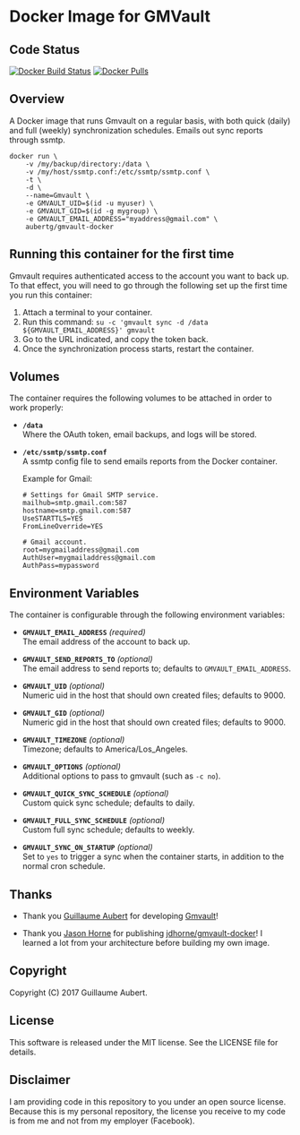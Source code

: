 Docker Image for GMVault
========================


Code Status
-----------

[![Docker Build Status](https://img.shields.io/docker/build/aubertg/gmvault-docker.svg)](https://hub.docker.com/r/aubertg/gmvault-docker/builds/)
[![Docker Pulls](https://img.shields.io/docker/pulls/aubertg/gmvault-docker.svg)](https://hub.docker.com/r/aubertg/gmvault-docker/)


Overview
--------

A Docker image that runs Gmvault on a regular basis, with both quick (daily) and
full (weekly) synchronization schedules. Emails out sync reports through ssmtp.

```
docker run \
	-v /my/backup/directory:/data \
	-v /my/host/ssmtp.conf:/etc/ssmtp/ssmtp.conf \
	-t \
	-d \
	--name=Gmvault \
	-e GMVAULT_UID=$(id -u myuser) \
	-e GMVAULT_GID=$(id -g mygroup) \
	-e GMVAULT_EMAIL_ADDRESS="myaddress@gmail.com" \
	aubertg/gmvault-docker
```


Running this container for the first time
-----------------------------------------

Gmvault requires authenticated access to the account you want to back up. To
that effect, you will need to go through the following set up the first time
you run this container:

1. Attach a terminal to your container.
2. Run this command: `su -c 'gmvault sync -d /data ${GMVAULT_EMAIL_ADDRESS}' gmvault`
3. Go to the URL indicated, and copy the token back.
4. Once the synchronization process starts, restart the container.


Volumes
-------

The container requires the following volumes to be attached in order to work
properly:

* **`/data`**  
	Where the OAuth token, email backups, and logs will be stored.

* **`/etc/ssmtp/ssmtp.conf`**  
	A ssmtp config file to send emails reports from the Docker container.

	Example for Gmail:
	```
	# Settings for Gmail SMTP service.
	mailhub=smtp.gmail.com:587
	hostname=smtp.gmail.com:587
	UseSTARTTLS=YES
	FromLineOverride=YES

	# Gmail account.
	root=mygmailaddress@gmail.com
	AuthUser=mygmailaddress@gmail.com
	AuthPass=mypassword
	```


Environment Variables
---------------------

The container is configurable through the following environment variables:

* **`GMVAULT_EMAIL_ADDRESS`** *(required)*  
	The email address of the account to back up.

* **`GMVAULT_SEND_REPORTS_TO`** *(optional)*  
	The email address to send reports to; defaults to `GMVAULT_EMAIL_ADDRESS`.

* **`GMVAULT_UID`** *(optional)*  
	Numeric uid in the host that should own created files; defaults to 9000.

* **`GMVAULT_GID`** *(optional)*  
	Numeric gid in the host that should own created files; defaults to 9000.

* **`GMVAULT_TIMEZONE`** *(optional)*  
	Timezone; defaults to America/Los_Angeles.

* **`GMVAULT_OPTIONS`** *(optional)*  
	Additional options to pass to gmvault (such as `-c no`).

* **`GMVAULT_QUICK_SYNC_SCHEDULE`** *(optional)*  
	Custom quick sync schedule; defaults to daily.

* **`GMVAULT_FULL_SYNC_SCHEDULE`** *(optional)*  
	Custom full sync schedule; defaults to weekly.

* **`GMVAULT_SYNC_ON_STARTUP`** *(optional)*  
	Set to `yes` to trigger a sync when the container starts, in addition to the
	normal cron schedule.


Thanks
------

* Thank you [Guillaume Aubert](https://github.com/gaubert) for developing
[Gmvault](https://github.com/gaubert/gmvault)!

* Thank you [Jason Horne](https://github.com/jdhorne) for publishing
[jdhorne/gmvault-docker](https://github.com/jdhorne/gmvault-docker)! I learned
a lot from your architecture before building my own image.


Copyright
---------

Copyright (C) 2017 Guillaume Aubert.


License
-------

This software is released under the MIT license. See the LICENSE file for
details.


Disclaimer
----------

I am providing code in this repository to you under an open source license.
Because this is my personal repository, the license you receive to my code is
from me and not from my employer (Facebook).
